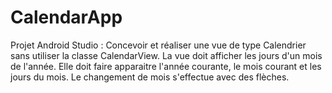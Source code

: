 # CalendarApp

Projet Android Studio : 
Concevoir et réaliser une vue de type Calendrier sans utiliser la classe CalendarView.
La vue doit afficher les jours d'un mois de l'année. Elle doit faire apparaitre l'année courante, le mois courant et les jours du mois.
Le changement de mois s'effectue avec des flèches.
